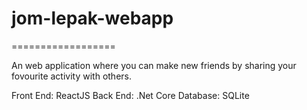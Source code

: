 # jom-lepak-webapp
==================

An web application where you can make new friends by sharing your fovourite activity with others.

Front End: ReactJS
Back End: .Net Core
Database: SQLite

